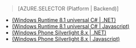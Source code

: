 > [AZURE.SELECTOR (Platform | Backend)]
- [(Windows Runtime 8.1 universal C# | .NET)](/documentation/articles/mobile-services-dotnet-backend-windows-universal-dotnet-upload-data-blob-storage)
- [(Windows Runtime 8.1 universal C# | Javascript)](/documentation/articles/mobile-services-javascript-backend-windows-universal-dotnet-upload-data-blob-storage)
- [(Windows Phone Silverlight 8.x | .NET)](/zh-cn/documentation/articles/mobile-services-dotnet-backend-windows-phone-upload-data-blob-storage/)
- [(Windows Phone Silverlight 8.x | Javascript)](/zh-cn/documentation/articles/mobile-services-windows-phone-upload-data-blob-storage/)

<!---HONumber=71-->